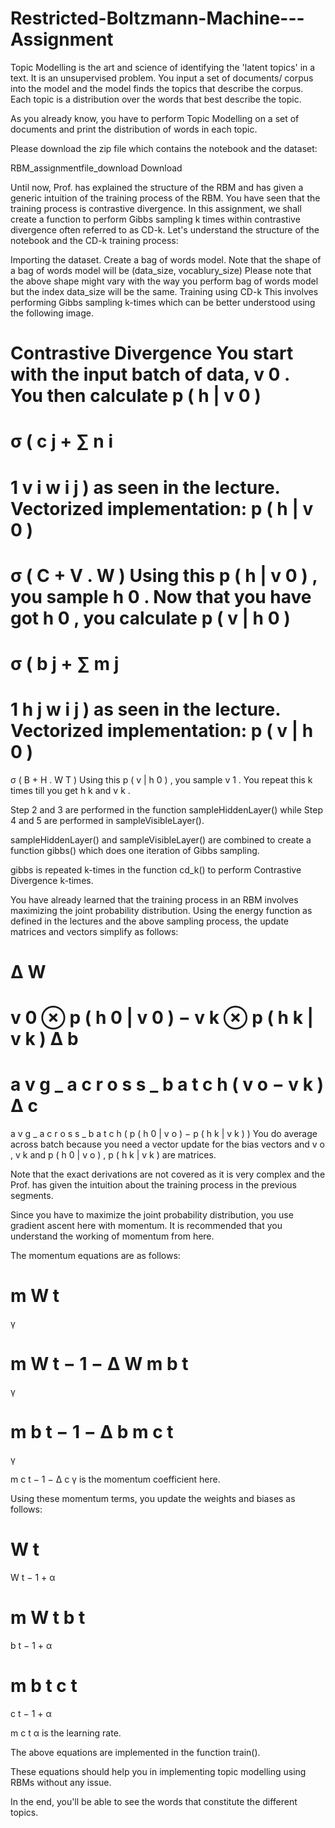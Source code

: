 # Restricted-Boltzmann-Machine---Assignment
Topic Modelling is the art and science of identifying the 'latent topics' in a text. It is an unsupervised problem. You input a set of documents/ corpus into the model and the model finds the topics that describe the corpus. Each topic is a distribution over the words that best describe the topic. 


As you already know, you have to perform Topic Modelling on a set of documents and print the distribution of words in each topic.  

 

Please download the zip file which contains the notebook and the dataset:

RBM_assignmentfile_download	Download
 

Until now, Prof. has explained the structure of the RBM and has given a generic intuition of the training process of the RBM. You have seen that the training process is contrastive divergence. In this assignment, we shall create a function to perform Gibbs sampling k times within contrastive divergence often referred to as CD-k. Let's understand the structure of the notebook and the CD-k training process:

Importing the dataset.
Create a bag of words model.
Note that the shape of a bag of words model will be (data_size, vocablury_size)
Please note that the above shape might vary with the way you perform bag of words model but the index data_size will be the same.
Training using CD-k
This involves performing Gibbs sampling k-times which can be better understood using the following image.

Contrastive Divergence
 You start with the input batch of data, 
v
0
. 
You then calculate 
p
(
h
|
v
0
)
=
σ
(
c
j
+
∑
n
i
=
1
v
i
w
i
j
)
 as seen in the lecture. 
Vectorized implementation: 
p
(
h
|
v
0
)
=
σ
(
C
+
V
.
W
)
Using this 
p
(
h
|
v
0
)
, you sample 
h
0
.
Now that you have got 
h
0
, you calculate 
p
(
v
|
h
0
)
=
σ
(
b
j
+
∑
m
j
=
1
h
j
w
i
j
)
 as seen in the lecture.
Vectorized implementation: 
p
(
v
|
h
0
)
=
σ
(
B
+
H
.
W
T
)
Using this 
p
(
v
|
h
0
)
, you sample 
v
1
.
You repeat this k times till you get 
h
k
 and 
v
k
.

Step 2 and 3 are performed in the function sampleHiddenLayer() while Step 4 and 5 are performed in sampleVisibleLayer(). 

sampleHiddenLayer() and sampleVisibleLayer() are combined to create a function gibbs() which does one iteration of Gibbs sampling.

gibbs is repeated k-times in the function cd_k() to perform Contrastive Divergence k-times.

 

You have already learned that the training process in an RBM involves maximizing the joint probability distribution. Using the energy function as defined in the lectures and the above sampling process, the update matrices and vectors simplify as follows:

Δ
W
=
v
0
⊗
p
(
h
0
|
v
0
)
−
v
k
⊗
p
(
h
k
|
v
k
)
Δ
b
=
a
v
g
_
a
c
r
o
s
s
_
b
a
t
c
h
(
v
o
−
v
k
)
Δ
c
=
a
v
g
_
a
c
r
o
s
s
_
b
a
t
c
h
(
p
(
h
0
|
v
o
)
−
p
(
h
k
|
v
k
)
)
You do average across batch because you need a vector update for the bias vectors and 
v
o
,
v
k
 and 
p
(
h
0
|
v
o
)
,
p
(
h
k
|
v
k
)
 are matrices.

 

Note that the exact derivations are not covered as it is very complex and the Prof. has given the intuition about the training process in the previous segments.

 

Since you have to maximize the joint probability distribution, you use gradient ascent here with momentum. It is recommended that you understand the working of momentum from here.

 

The momentum equations are as follows:

m
W
t
=
γ
 
m
W
t
−
1
−
Δ
W
m
b
t
=
γ
 
m
b
t
−
1
−
Δ
b
m
c
t
=
γ
 
m
c
t
−
1
−
Δ
c
γ
 is the momentum coefficient here.

Using these momentum terms, you update the weights and biases as follows:

W
t
=
W
t
−
1
+
α
 
m
W
t
b
t
=
b
t
−
1
+
α
 
m
b
t
c
t
=
c
t
−
1
+
α
 
m
c
t
α
 is the learning rate.

The above equations are implemented in the function train().

 

These equations should help you in implementing topic modelling using RBMs without any issue.

 

In the end, you'll be able to see the words that constitute the different topics.

 
